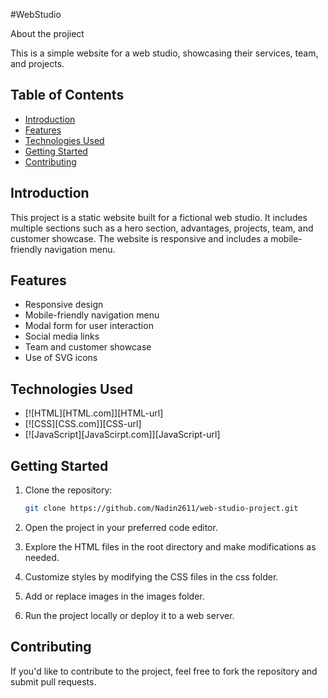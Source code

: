 #WebStudio

About the projiect

This is a simple website for a web studio, showcasing their services, team, and
projects.

## Table of Contents

- [Introduction](#introduction)
- [Features](#features)
- [Technologies Used](#technologies-used)
- [Getting Started](#getting-started)
- [Contributing](#contributing)

## Introduction

This project is a static website built for a fictional web studio. It includes
multiple sections such as a hero section, advantages, projects, team, and
customer showcase. The website is responsive and includes a mobile-friendly
navigation menu.

## Features

- Responsive design
- Mobile-friendly navigation menu
- Modal form for user interaction
- Social media links
- Team and customer showcase
- Use of SVG icons

## Technologies Used

<a name="technologies-used"></a>

- [![HTML][HTML.com]][HTML-url]
- [![CSS][CSS.com]][CSS-url]
- [![JavaScript][JavaScirpt.com]][JavaScript-url]

## Getting Started

1. Clone the repository:

   ```bash
   git clone https://github.com/Nadin2611/web-studio-project.git

   ```

2. Open the project in your preferred code editor.

3. Explore the HTML files in the root directory and make modifications as
   needed.

4. Customize styles by modifying the CSS files in the css folder.

5. Add or replace images in the images folder.

6. Run the project locally or deploy it to a web server.

## Contributing

If you'd like to contribute to the project, feel free to fork the repository and
submit pull requests.
